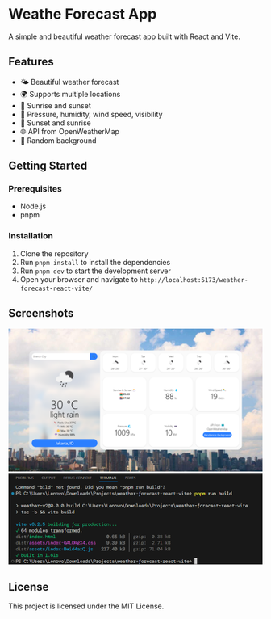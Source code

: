 # Weathe Forecast App

A simple and beautiful weather forecast app built with React and Vite.

## Features

- 🌤 Beautiful weather forecast
- 🌍 Supports multiple locations
- 🌄 Sunrise and sunset
- 🌊 Pressure, humidity, wind speed, visibility
- 🌇 Sunset and sunrise
- 🌐 API from OpenWeatherMap
- 🌈 Random background

## Getting Started

### Prerequisites

- Node.js
- pnpm

### Installation

1. Clone the repository
2. Run `pnpm install` to install the dependencies
3. Run `pnpm dev` to start the development server
4. Open your browser and navigate to `http://localhost:5173/weather-forecast-react-vite/`

## Screenshots

![Screenshot 1](./screenshot/app.png)
![Screenshot 2](./screenshot/build-size.png)

## License

This project is licensed under the MIT License.
